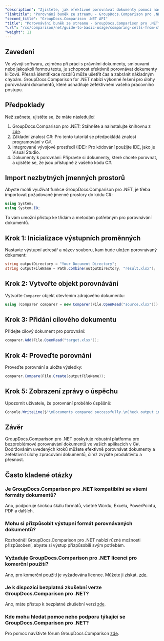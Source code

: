 ```yaml
---
"description": "Zjistěte, jak efektivně porovnávat dokumenty pomocí nástroje GroupDocs.Comparison pro .NET. Tato komplexní příručka vás krok za krokem provede importem jmenných prostorů, inicializací porovnávacích proměnných a prováděním porovnávání dokumentů."
"linktitle": "Porovnání buněk ze streamu - GroupDocs.Comparison pro .NET"
"second_title": "GroupDocs.Comparison .NET API"
"title": "Porovnávání buněk ze streamu - GroupDocs.Comparison pro .NET"
"url": "/cs/comparison/net/guide-to-basic-usage/comparing-cells-from-stream/"
"weight": 11
---
```


## Zavedení

Ve vývoji softwaru, zejména při práci s právními dokumenty, smlouvami nebo jakoukoli formou textu, je schopnost efektivně porovnávat dokumenty klíčová. Přesná identifikace rozdílů může ušetřit čas a zabránit nákladným chybám. GroupDocs.Comparison for .NET nabízí výkonné řešení pro úlohy porovnávání dokumentů, které usnadňuje zefektivnění vašeho pracovního postupu.

## Předpoklady

Než začnete, ujistěte se, že máte následující:

1. GroupDocs.Comparison pro .NET: Stáhněte a nainstalujte knihovnu z [zde](https://releases.groupdocs.com/comparison/net/).
2. Základní znalost C#: Pro tento tutoriál se předpokládá znalost programování v C#.
3. Integrované vývojové prostředí (IDE): Pro kódování použijte IDE, jako je Visual Studio.
4. Dokumenty k porovnání: Připravte si dokumenty, které chcete porovnat, a ujistěte se, že jsou přístupné z vašeho kódu C#.

## Import nezbytných jmenných prostorů

Abyste mohli využívat funkce GroupDocs.Comparison pro .NET, je třeba importovat požadované jmenné prostory do kódu C#:

```csharp
using System;
using System.IO;
```

To vám umožní přístup ke třídám a metodám potřebným pro porovnávání dokumentů.

## Krok 1: Inicializace výstupních proměnných

Nastavte výstupní adresář a název souboru, kam bude uložen porovnávaný dokument:

```csharp
string outputDirectory = "Your Document Directory";
string outputFileName = Path.Combine(outputDirectory, "result.xlsx");
```

## Krok 2: Vytvořte objekt porovnávání

Vytvořte `Comparer` objekt otevřením zdrojového dokumentu:

```csharp
using (Comparer comparer = new Comparer(File.OpenRead("source.xlsx")))
```

## Krok 3: Přidání cílového dokumentu

Přidejte cílový dokument pro porovnání:

```csharp
comparer.Add(File.OpenRead("target.xlsx"));
```

## Krok 4: Proveďte porovnání

Proveďte porovnání a uložte výsledky:

```csharp
comparer.Compare(File.Create(outputFileName));
```

## Krok 5: Zobrazení zprávy o úspěchu

Upozornit uživatele, že porovnání proběhlo úspěšně:

```csharp
Console.WriteLine($"\nDocuments compared successfully.\nCheck output in {outputDirectory}.");
```

## Závěr

GroupDocs.Comparison pro .NET poskytuje robustní platformu pro bezproblémové porovnávání dokumentů ve vašich aplikacích v C#. Dodržováním uvedených kroků můžete efektivně porovnávat dokumenty a zefektivnit úlohy zpracování dokumentů, čímž zvýšíte produktivitu a přesnost.

## Často kladené otázky

### Je GroupDocs.Comparison pro .NET kompatibilní se všemi formáty dokumentů?

Ano, podporuje širokou škálu formátů, včetně Wordu, Excelu, PowerPointu, PDF a dalších.

### Mohu si přizpůsobit výstupní formát porovnávaných dokumentů?

Rozhodně! GroupDocs.Comparison pro .NET nabízí různé možnosti přizpůsobení, abyste si výstup přizpůsobili svým potřebám.

### Vyžaduje GroupDocs.Comparison pro .NET licenci pro komerční použití?

Ano, pro komerční použití je vyžadována licence. Můžete ji získat. [zde](https://purchase.groupdocs.com/buy).

### Je k dispozici bezplatná zkušební verze GroupDocs.Comparison pro .NET?

Ano, máte přístup k bezplatné zkušební verzi [zde](https://releases.groupdocs.com/).

### Kde mohu hledat pomoc nebo podporu týkající se GroupDocs.Comparison pro .NET?

Pro pomoc navštivte fórum GroupDocs.Comparison [zde](https://forum.groupdocs.com/c/comparison/12).